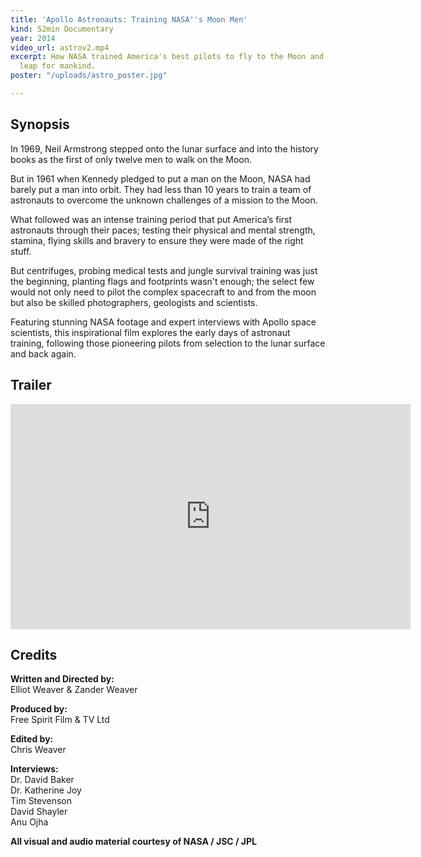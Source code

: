 ```yaml
---
title: 'Apollo Astronauts: Training NASA''s Moon Men'
kind: 52min Documentary
year: 2014
video_url: astrov2.mp4
excerpt: How NASA trained America's best pilots to fly to the Moon and take one giant
  leap for mankind.
poster: "/uploads/astro_poster.jpg"

---
```

## Synopsis

In 1969, Neil Armstrong stepped onto the lunar surface and into the history books as the first of only twelve men to walk on the Moon.

But in 1961 when Kennedy pledged to put a man on the Moon, NASA had barely put a man into orbit. They had less than 10 years to train a team of astronauts to overcome the unknown challenges of a mission to the Moon.

What followed was an intense training period that put America’s first astronauts through their paces; testing their physical and mental strength, stamina, flying skills and bravery to ensure they were made of the right stuff.

But centrifuges, probing medical tests and jungle survival training was just the beginning, planting flags and footprints wasn't enough; the select few would not only need to pilot the complex spacecraft to and from the moon but also be skilled photographers, geologists and scientists.

Featuring stunning NASA footage and expert interviews with Apollo space scientists, this inspirational film explores the early days of astronaut training, following those pioneering pilots from selection to the lunar surface and back again.

## Trailer

<iframe src="https://player.vimeo.com/video/106579874?title=0&byline=0&portrait=0" width="640" height="360" frameborder="0" webkitallowfullscreen mozallowfullscreen allowfullscreen></iframe>

## Credits

**Written and Directed by:** <br>Elliot Weaver & Zander Weaver

**Produced by:** <br>Free Spirit Film & TV Ltd

**Edited by:** <br>Chris Weaver

**Interviews:** <br>Dr. David Baker<br>Dr. Katherine Joy<br>Tim Stevenson<br>David  Shayler<br>Anu Ojha

**All visual and audio material courtesy of NASA / JSC / JPL**